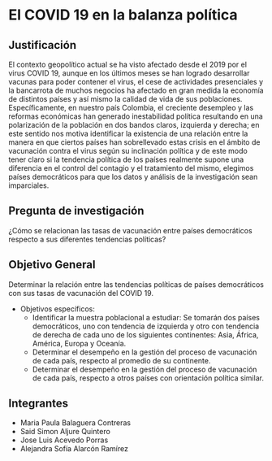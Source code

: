 # El COVID 19 en la balanza política 

## Justificación
El contexto geopolítico actual se ha visto afectado desde el 2019 por el virus COVID 19, aunque en los últimos meses se han logrado desarrollar vacunas para poder contener el virus, el cese de actividades presenciales y la bancarrota de muchos negocios ha afectado en gran medida la economía de distintos países y así mismo la calidad de vida de sus poblaciones. Específicamente, en nuestro país Colombia, el creciente desempleo y las reformas económicas han generado inestabilidad política resultando en una polarización de la población en dos bandos claros, izquierda y derecha; en este sentido nos motiva identificar la existencia de una relación entre la manera en que ciertos países han sobrellevado estas crisis en el ámbito de vacunación contra el virus según su inclinación política y de este modo tener claro si la tendencia política de los países realmente supone una diferencia en el control del contagio y el tratamiento del mismo, elegimos países democráticos para que los datos y análisis de la investigación sean imparciales. 

## Pregunta de investigación 
¿Cómo se relacionan las tasas de vacunación entre países democráticos respecto a sus diferentes tendencias políticas?

## Objetivo General 
Determinar la relación entre las tendencias políticas de países democráticos con sus tasas de vacunación del COVID 19.

* Objetivos específicos: 
    * Identificar la muestra poblacional a estudiar: Se tomarán dos países democráticos, uno con tendencia de izquierda y otro con tendencia de derecha de cada uno de los siguientes continentes: Asia, África, América, Europa y Oceanía.
    * Determinar el desempeño en la gestión del proceso de vacunación de cada país, respecto al promedio de su continente.
    * Determinar el desempeño en la gestión del proceso de vacunación de cada país, respecto a otros países con orientación política similar.


## Integrantes
- Maria Paula Balaguera Contreras 
- Said Simon Aljure Quintero 
- Jose Luis Acevedo Porras 
- Alejandra Sofía Alarcón Ramírez

